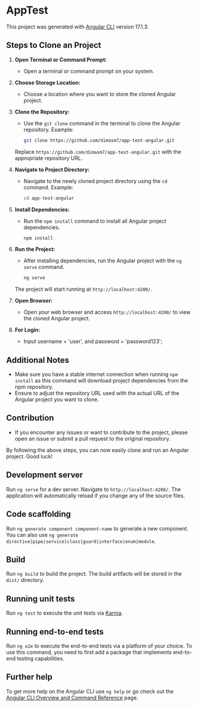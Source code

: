 # AppTest

This project was generated with [Angular CLI](https://github.com/angular/angular-cli) version 17.1.3.

## Steps to Clone an Project

1. **Open Terminal or Command Prompt:**
   - Open a terminal or command prompt on your system.

2. **Choose Storage Location:**
   - Choose a location where you want to store the cloned Angular project.

3. **Clone the Repository:**
   - Use the `git clone` command in the terminal to clone the Angular repository. Example:
     ```bash
     git clone https://github.com/dimasm7/app-test-angular.git
     ```
   Replace `https://github.com/dimasm7/app-test-angular.git` with the appropriate repository URL.

4. **Navigate to Project Directory:**
   - Navigate to the newly cloned project directory using the `cd` command. Example:
     ```bash
     cd app-test-angular
     ```

5. **Install Dependencies:**
   - Run the `npm install` command to install all Angular project dependencies.
     ```bash
     npm install
     ```

6. **Run the Project:**
   - After installing dependencies, run the Angular project with the `ng serve` command.
     ```bash
     ng serve
     ```
   The project will start running at `http://localhost:4200/`.

7. **Open Browser:**
   - Open your web browser and access `http://localhost:4200/` to view the cloned Angular project.

7. **For Login:**
   - Input username = 'user', and  password = 'password123';

## Additional Notes
- Make sure you have a stable internet connection when running `npm install` as this command will download project dependencies from the npm repository.
- Ensure to adjust the repository URL used with the actual URL of the Angular project you want to clone.

## Contribution
- If you encounter any issues or want to contribute to the project, please open an issue or submit a pull request to the original repository.

By following the above steps, you can now easily clone and run an Angular project. Good luck!


## Development server

Run `ng serve` for a dev server. Navigate to `http://localhost:4200/`. The application will automatically reload if you change any of the source files.

## Code scaffolding

Run `ng generate component component-name` to generate a new component. You can also use `ng generate directive|pipe|service|class|guard|interface|enum|module`.

## Build

Run `ng build` to build the project. The build artifacts will be stored in the `dist/` directory.

## Running unit tests

Run `ng test` to execute the unit tests via [Karma](https://karma-runner.github.io).

## Running end-to-end tests

Run `ng e2e` to execute the end-to-end tests via a platform of your choice. To use this command, you need to first add a package that implements end-to-end testing capabilities.

## Further help

To get more help on the Angular CLI use `ng help` or go check out the [Angular CLI Overview and Command Reference](https://angular.io/cli) page.
